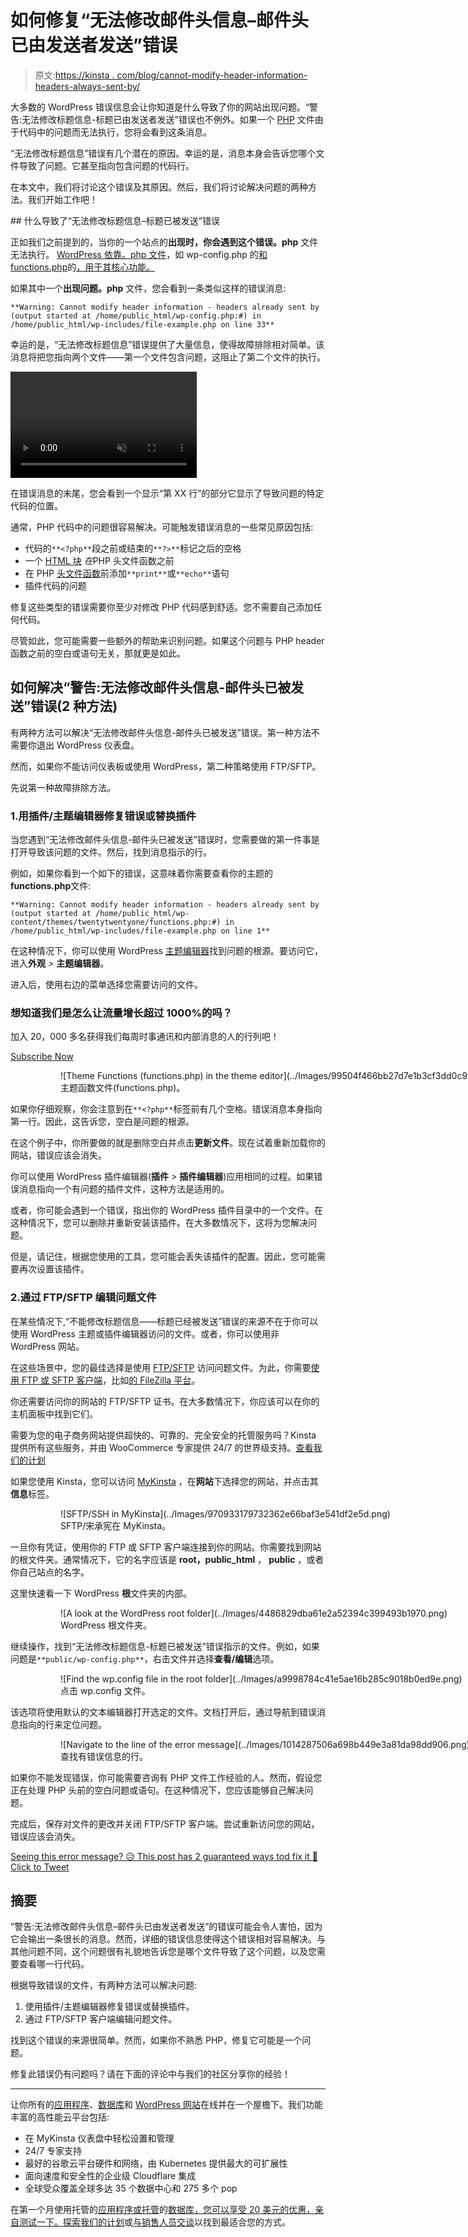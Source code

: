 # 如何修复“无法修改邮件头信息–邮件头已由发送者发送”错误

> 原文:[https://kinsta . com/blog/cannot-modify-header-information-headers-always-sent-by/](https://kinsta.com/blog/cannot-modify-header-information-headers-already-sent-by/)

大多数的 WordPress 错误信息会让你知道是什么导致了你的网站出现问题。“警告:无法修改标题信息-标题已由发送者发送”错误也不例外。如果一个 [PHP](https://kinsta.com/knowledgebase/what-is-php/) 文件由于代码中的问题而无法执行，您将会看到这条消息。

“无法修改标题信息”错误有几个潜在的原因。幸运的是，消息本身会告诉您哪个文件导致了问题。它甚至指向包含问题的代码行。

在本文中，我们将讨论这个错误及其原因。然后，我们将讨论解决问题的两种方法。我们开始工作吧！

 <kinsta-auto-toc heading="Table of Contents" exclude="last" list-style="arrow" selector="h2" count-number="-1">## 什么导致了“无法修改标题信息–标题已被发送”错误

正如我们之前提到的，当你的一个站点的**出现时，你会遇到这个错误。php** 文件无法执行。 [WordPress 依靠。php 文件](https://kinsta.com/knowledgebase/wordpress-files/)，如 wp-config.php 的[和 functions.php](https://kinsta.com/blog/wp-config-php/)的[，用于其核心功能。](https://developer.wordpress.org/themes/basics/theme-functions/)

如果其中一个**出现问题。php** 文件，您会看到一条类似这样的错误消息:

```
**Warning: Cannot modify header information - headers already sent by (output started at /home/public_html/wp-config.php:#) in /home/public_html/wp-includes/file-example.php on line 33**
```

幸运的是，“无法修改标题信息”错误提供了大量信息，使得故障排除相对简单。该消息将把您指向两个文件——第一个文件包含问题，这阻止了第二个文件的执行。

<link rel="stylesheet" href="https://kinsta.com/wp-content/themes/kinsta/dist/components/ctas/cta-mini.css?ver=2e932b8aba3918bfb818">

<aside class="sidebar-cta">

<form id="cta-mini-competition-form" class="cta-mini__content cta-mini__content--comparison" action="https://kinsta.com/kinsta-alternatives/" method="post"><video src="https://kinsta.com/wp-content/themes/kinsta/images/components/sidebar-cta/podium.mp4" loading="lazy" width="298" height="170" aria-hidden="true" loop="true" autoplay="true" playsinline="true" muted="true" disablepictureinpicture="true"><label for="cta-mini-competitors">See how Kinsta stacks up against the competition.</label> <select name="cta-mini-competitors" id="cta-mini-competitors"><option value="">Select your provider</option> <option value="https://kinsta.com/wp-engine-alternative/">WP Engine</option> <option value="https://kinsta.com/siteground-alternative/">SiteGround</option> <option value="https://kinsta.com/godaddy-alternative/">GoDaddy</option> <option value="https://kinsta.com/bluehost-alternative/">Bluehost</option> <option value="https://kinsta.com/flywheel-hosting-alternative/">Flywheel</option> <option value="https://kinsta.com/hostgator-alternative/">HostGator</option> <option value="https://kinsta.com/cloudways-alternative/">Cloudways</option> <option value="https://kinsta.com/aws-alternative/">AWS</option> <option value="https://kinsta.com/digitalocean-alternative/">Digital Ocean</option> <option value="https://kinsta.com/dreamhost-alternative/">DreamHost</option> <option value="https://kinsta.com/kinsta-alternatives/">Other</option></select> <button class="button" type="submit" data-track-ga-category="sidebar-cta" data-track-ga-label="variation_comparison">Compare</button></video></form>

</aside>

在错误消息的末尾，您会看到一个显示“第 XX 行”的部分它显示了导致问题的特定代码的位置。

通常，PHP 代码中的问题很容易解决。可能触发错误消息的一些常见原因包括:

*   代码的`**<?php**`段之前或结束的`**?>**`标记之后的空格
*   一个 [HTML 块](https://kinsta.com/blog/markdown-editor/) *在*PHP 头文件函数之前
*   在 PHP [头文件函数](https://kinsta.com/knowledgebase/add-code-wordpress-header-footer/)前添加`**print**`或`**echo**`语句
*   插件代码的问题

修复这些类型的错误需要你至少对修改 PHP 代码感到舒适。您不需要自己添加任何代码。

尽管如此，您可能需要一些额外的帮助来识别问题。如果这个问题与 PHP header 函数之前的空白或语句无关，那就更是如此。

## 如何解决“警告:无法修改邮件头信息-邮件头已被发送”错误(2 种方法)

有两种方法可以解决“无法修改邮件头信息-邮件头已被发送”错误。第一种方法不需要你退出 WordPress 仪表盘。

然而，如果你不能访问仪表板或使用 WordPress，第二种策略使用 FTP/SFTP。

先说第一种故障排除方法。

### 1.用插件/主题编辑器修复错误或替换插件

当您遇到“无法修改邮件头信息-邮件头已被发送”错误时，您需要做的第一件事是打开导致该问题的文件。然后，找到消息指示的行。

例如，如果你看到一个如下的错误，这意味着你需要查看你的主题的**functions.php**文件:

```
**Warning: Cannot modify header information - headers already sent by (output started at /home/public_html/wp-content/themes/twentytwentyone/functions.php:#) in /home/public_html/wp-includes/file-example.php on line 1**
```

在这种情况下，你可以使用 WordPress [主题编辑器](https://kinsta.com/blog/php-editor/)找到问题的根源。要访问它，进入**外观** *>* **主题编辑器**。

进入后，使用右边的菜单选择您需要访问的文件。

 <dialog id="newsletter" class="dialog dialog has-dark-blue-background-color email-modal" aria-hidden="true">## 注册订阅时事通讯

<kinsta-form show-name="false" show-phone="false" show-website="false" show-company="false" show-disk-space="false" show-monthly-visits="false" show-number-of-websites="false" show-message="false" submit-button-text="Sign Up Now" submit-button-text-sending="Signing Up..." success-title="Thanks for subscribing!" success-message="Keep an eye out for our next newsletter." terms-template="newsletter" hubspot-source="subscribe_to_newsletter" submit-button-text-loading="Signing Up"></kinsta-form></dialog>

### 想知道我们是怎么让流量增长超过 1000%的吗？

加入 20，000 多名获得我们每周时事通讯和内部消息的人的行列吧！

[Subscribe Now](#newsletter)

<figure>

<figure style="width: 1061px" class="wp-caption alignnone">![Theme Functions (functions.php) in the theme editor](../Images/99504f466bb27d7e1b3cf3dd0c95a15a.png)

<figcaption class="wp-caption-text">主题函数文件(functions.php)。</figcaption>

</figure>

</figure>

如果你仔细观察，你会注意到在`**<?php**`标签前有几个空格。错误消息本身指向第一行。因此，这告诉您，空白是问题的根源。

在这个例子中，你所要做的就是删除空白并点击**更新文件**。现在试着重新加载你的网站，错误应该会消失。

你可以使用 WordPress 插件编辑器(**插件** *>* **插件编辑器**)应用相同的过程。如果错误消息指向一个有问题的插件文件，这种方法是适用的。

或者，你可能会遇到一个错误，指出你的 WordPress 插件目录中的一个文件。在这种情况下，您可以删除并重新安装该插件。在大多数情况下，这将为您解决问题。

但是，请记住，根据您使用的工具，您可能会丢失该插件的配置。因此，您可能需要再次设置该插件。
<kinsta-advanced-cta language="en_US" type-int-post="109083" type-int-position="1"></kinsta-advanced-cta>

### 2.通过 FTP/SFTP 编辑问题文件

在某些情况下,“不能修改标题信息——标题已经被发送”错误的来源不在于你可以使用 WordPress 主题或插件编辑器访问的文件。或者，你可以使用非 WordPress 网站。

在这些场景中，您的最佳选择是使用 [FTP/SFTP](https://kinsta.com/knowledgebase/ftp-vs-sftp/) 访问问题文件。为此，你需要[使用 FTP 或 SFTP 客户端](https://kinsta.com/blog/best-ftp-clients/)，比如[的 FileZilla 平台](https://wordpress.org/support/article/using-filezilla/)。

你还需要访问你的网站的 FTP/SFTP 证书。在大多数情况下，你应该可以在你的主机面板中找到它们。

需要为您的电子商务网站提供超快的、可靠的、完全安全的托管服务吗？Kinsta 提供所有这些服务，并由 WooCommerce 专家提供 24/7 的世界级支持。[查看我们的计划](https://kinsta.com/plans/?in-article-cta)

如果您使用 Kinsta，您可以访问 [MyKinsta](https://kinsta.com/mykinsta/) ，在**网站**下选择您的网站，并点击其**信息**标签。

<figure>

<figure style="width: 1274px" class="wp-caption alignnone">![SFTP/SSH in MyKinsta](../Images/970933179732362e66baf3e541df2e5d.png)

<figcaption class="wp-caption-text">SFTP/宋承宪在 MyKinsta。</figcaption>

</figure>

</figure>

一旦你有凭证，使用你的 FTP 或 SFTP 客户端连接到你的网站。你需要找到网站的根文件夹。通常情况下，它的名字应该是 **root，public_html** ， **public** ，或者你自己站点的名字。

这里快速看一下 WordPress **根**文件夹的内部。

<figure>

<figure style="width: 904px" class="wp-caption alignnone">![A look at the WordPress root folder](../Images/4486829dba61e2a52394c399493b1970.png)

<figcaption class="wp-caption-text">WordPress 根文件夹。</figcaption>

</figure>

</figure>

继续操作，找到“无法修改标题信息-标题已被发送”错误指示的文件。例如，如果问题是`**public/wp-config.php**`，右击文件并选择**查看/编辑**选项。

<figure>

<figure style="width: 902px" class="wp-caption alignnone">![Find the wp.config file in the root folder](../Images/a9998784c41e5ae16b285c9018b0ed9e.png)

<figcaption class="wp-caption-text">点击 wp.config 文件。</figcaption>

</figure>

</figure>

该选项将使用默认的文本编辑器打开选定的文件。文档打开后，通过导航到错误消息指向的行来定位问题。

<figure>

<figure style="width: 938px" class="wp-caption alignnone">![Navigate to the line of the error message](../Images/1014287506a698b449e3a81da98dd906.png)

<figcaption class="wp-caption-text">查找有错误信息的行。</figcaption>

</figure>

</figure>

如果你不能发现错误，你可能需要咨询有 PHP 文件工作经验的人。然而，假设您正在处理 PHP 头前的空白问题或语句。在这种情况下，您应该能够自己解决问题。

完成后，保存对文件的更改并关闭 FTP/SFTP 客户端。尝试重新访问您的网站，错误应该会消失。

[Seeing this error message? 😥 This post has 2 guaranteed ways tod fix it 💪Click to Tweet](https://twitter.com/intent/tweet?url=https%3A%2F%2Fkinsta.com%2Fblog%2Fcannot-modify-header-information-headers-already-sent-by%2F&via=kinsta&text=Seeing+this+error+message%3F+%F0%9F%98%A5+This+post+has+2+guaranteed+ways+tod+fix+it+%F0%9F%92%AA&hashtags=HTML%2CWPTips)

## 摘要

“警告:无法修改邮件头信息–邮件头已由发送者发送”的错误可能会令人害怕，因为它会输出一条很长的消息。然而，详细的错误信息使得这个错误相对容易解决。与其他问题不同，这个问题很有礼貌地告诉您是哪个文件导致了这个问题，以及您需要查看哪一行代码。

根据导致错误的文件，有两种方法可以解决问题:

1.  使用插件/主题编辑器修复错误或替换插件。
2.  通过 FTP/SFTP 客户端编辑问题文件。

找到这个错误的来源很简单。然而，如果你不熟悉 PHP，修复它可能是一个问题。

修复此错误仍有问题吗？请在下面的评论中与我们的社区分享你的经验！

* * *

让你所有的[应用程序](https://kinsta.com/application-hosting/)、[数据库](https://kinsta.com/database-hosting/)和 [WordPress 网站](https://kinsta.com/wordpress-hosting/)在线并在一个屋檐下。我们功能丰富的高性能云平台包括:

*   在 MyKinsta 仪表盘中轻松设置和管理
*   24/7 专家支持
*   最好的谷歌云平台硬件和网络，由 Kubernetes 提供最大的可扩展性
*   面向速度和安全性的企业级 Cloudflare 集成
*   全球受众覆盖全球多达 35 个数据中心和 275 多个 pop

在第一个月使用托管的[应用程序或托管](https://kinsta.com/application-hosting/)的[数据库，您可以享受 20 美元的优惠，亲自测试一下。探索我们的](https://kinsta.com/database-hosting/)[计划](https://kinsta.com/plans/)或[与销售人员交谈](https://kinsta.com/contact-us/)以找到最适合您的方式。</kinsta-auto-toc>
